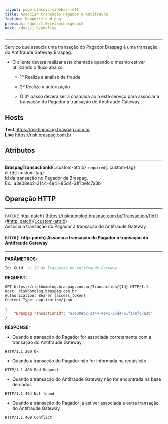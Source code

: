 ```yaml
---
layout: page-classic-sidebar-left
title: Associar transação Pagador e Antifraude
featimg: MapAntifraud.png
previous: /docs/1.0/retrochargeback
next: /docs/1.0/analise
---
```

---

Serviço que associa uma transação do Pagador Braspag à uma transação do Antifraude Gateway Braspag.

* O cliente deverá realizar esta chamada quando o mesmo estiver utilizando o fluxo abaixo:

    - 1º Realiza a análise de fraude
    - 2º Realiza a autorização
    
    - O 3º passo deverá ser a chamada ao a este serviço para associar a transação do Pagador à transação do Antifraude Gateway.

## Hosts

**Test** https://riskhomolog.braspag.com.br  
**Live** https://risk.braspag.com.br

<a name="contract"></a>
  
## Atributos
-----------------------------------

**BraspagTransactionId**{:.custom-attrib}  `required`{:.custom-tag} `Guid`{:.custom-tag}  
Id da transação no Pagador da Braspag.  
Ex.: a3e08eb2-2144-4e41-85d4-61f1befc7a3b

<a style="float: right;" href="#attributes"><i class="fa fa-angle-double-up fa-fw"></i></a>

<a name="http_operations"></a>

## Operação HTTP
-----------------------------------

`PATCH`{:.http-patch} [https://riskhomolog.braspag.com.br/Transaction/{Id}](#http_patch){:.custom-attrib}  
Associa a transação do Pagador à transação do Antifraude Gateway

<a style="float: right;" href="#http_operations"><i class="fa fa-angle-double-up fa-fw"></i></a>

<a name="http-patch"></a>

#### `PATCH`{:.http-patch} Associa a transação do Pagador à transação do Antifraude Gateway 
-------------------------------------------------

**PARÂMETROS:**  

``` csharp
Id: Guid  // Id da Transação no Antifraude Gateway
```

**REQUEST:**  

``` http
GET https://riskhomolog.braspag.com.br/Transaction/{Id} HTTP/1.1
Host: riskhomolog.braspag.com.br
Authorization: Bearer {access_token}
Content-Type: application/json
```

``` json
{
    "BraspagTransactionId": "a3e08eb2-2144-4e41-85d4-61f1befc7a3b"
}
```

**RESPONSE:**  

- Quando a transação do Pagador for associada corretamente com a transação do Antifraude Gateway
``` http
HTTP/1.1 200 Ok
```
- Quando a transação do Pagador não for informada na requisição
``` http
HTTP/1.1 400 Bad Request
```
- Quando a transação do Antifraude Gateway não for encontrada na base de dados
``` http
HTTP/1.1 404 Not found
```
- Quando a transação do Pagador já estiver associada a outra transação do Antifraude Gateway
``` http
HTTP/1.1 409 Conflict
```